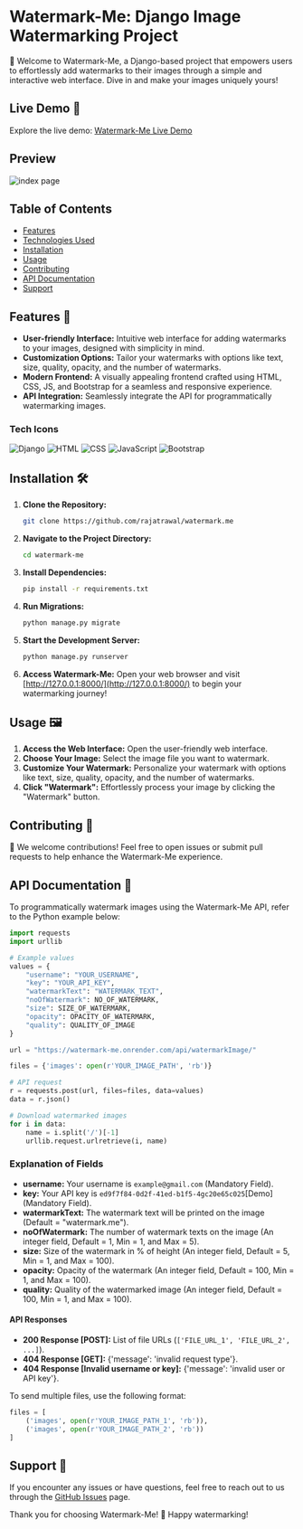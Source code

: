 # Watermark-Me: Django Image Watermarking Project

🌊 Welcome to Watermark-Me, a Django-based project that empowers users to effortlessly add watermarks to their images through a simple and interactive web interface. Dive in and make your images uniquely yours!

## Live Demo 🚀
Explore the live demo: [Watermark-Me Live Demo](https://watermark-me.onrender.com/)

## Preview
![index page](https://github.com/rajatrawal/watermark.me/assets/72153827/df8f0f6b-756c-4de0-826d-cfc33c50be3d)

## Table of Contents
- [Features](#features)
- [Technologies Used](#technologies-used)
- [Installation](#installation)
- [Usage](#usage)
- [Contributing](#contributing)
- [API Documentation](#api-documentation)
- [Support](#support)

## Features 🎨
- **User-friendly Interface:** Intuitive web interface for adding watermarks to your images, designed with simplicity in mind.
- **Customization Options:** Tailor your watermarks with options like text, size, quality, opacity, and the number of watermarks.
- **Modern Frontend:** A visually appealing frontend crafted using HTML, CSS, JS, and Bootstrap for a seamless and responsive experience.
- **API Integration:** Seamlessly integrate the API for programmatically watermarking images.

### Tech Icons
![Django](https://img.shields.io/badge/Django-3.0-green.svg)
![HTML](https://img.shields.io/badge/HTML-5-blue.svg)
![CSS](https://img.shields.io/badge/CSS-3-orange.svg)
![JavaScript](https://img.shields.io/badge/JavaScript-ES6-yellow.svg)
![Bootstrap](https://img.shields.io/badge/Bootstrap-4-purple.svg)

## Installation 🛠️

1. **Clone the Repository:**
   ```bash
   git clone https://github.com/rajatrawal/watermark.me
   ```

2. **Navigate to the Project Directory:**
   ```bash
   cd watermark-me
   ```

3. **Install Dependencies:**
   ```bash
   pip install -r requirements.txt
   ```

4. **Run Migrations:**
   ```bash
   python manage.py migrate
   ```

5. **Start the Development Server:**
   ```bash
   python manage.py runserver
   ```

6. **Access Watermark-Me:**
   Open your web browser and visit [http://127.0.0.1:8000/](http://127.0.0.1:8000/) to begin your watermarking journey!

## Usage 🖼️
1. **Access the Web Interface:** Open the user-friendly web interface.
2. **Choose Your Image:** Select the image file you want to watermark.
3. **Customize Your Watermark:** Personalize your watermark with options like text, size, quality, opacity, and the number of watermarks.
4. **Click "Watermark":** Effortlessly process your image by clicking the "Watermark" button.

## Contributing 🤝
🌟 We welcome contributions! Feel free to open issues or submit pull requests to help enhance the Watermark-Me experience.

## API Documentation 📘
To programmatically watermark images using the Watermark-Me API, refer to the Python example below:

```python
import requests
import urllib

# Example values
values = {
    "username": "YOUR_USERNAME",
    "key": "YOUR_API_KEY",
    "watermarkText": "WATERMARK_TEXT",
    "noOfWatermark": NO_OF_WATERMARK,
    "size": SIZE_OF_WATERMARK,
    "opacity": OPACITY_OF_WATERMARK,
    "quality": QUALITY_OF_IMAGE
}

url = "https://watermark-me.onrender.com/api/watermarkImage/"

files = {'images': open(r'YOUR_IMAGE_PATH', 'rb')}

# API request
r = requests.post(url, files=files, data=values)
data = r.json()

# Download watermarked images
for i in data:
    name = i.split('/')[-1]
    urllib.request.urlretrieve(i, name)
```

### Explanation of Fields

- **username:** Your username is `example@gmail.com` (Mandatory Field).
- **key:** Your API key is `ed9f7f84-0d2f-41ed-b1f5-4gc20e65c025`[Demo] (Mandatory Field).
- **watermarkText:** The watermark text will be printed on the image (Default = "watermark.me").
- **noOfWatermark:** The number of watermark texts on the image (An integer field, Default = 1, Min = 1, and Max = 5).
- **size:** Size of the watermark in % of height (An integer field, Default = 5, Min = 1, and Max = 100).
- **opacity:** Opacity of the watermark (An integer field, Default = 100, Min = 1, and Max = 100).
- **quality:** Quality of the watermarked image (An integer field, Default = 100, Min = 1, and Max = 100).

#### API Responses
- **200 Response [POST]:** List of file URLs (`['FILE_URL_1', 'FILE_URL_2', ...]`).
- **404 Response [GET]:** {'message': 'invalid request type'}.
- **404 Response [Invalid username or key]:** {'message': 'invalid user or API key'}.

To send multiple files, use the following format:
```python
files = [
    ('images', open(r'YOUR_IMAGE_PATH_1', 'rb')),
    ('images', open(r'YOUR_IMAGE_PATH_2', 'rb'))
]
```

## Support 🤔
If you encounter any issues or have questions, feel free to reach out to us through the [GitHub Issues](https://github.com/rajatrawal/watermark.me/issues) page.

Thank you for choosing Watermark-Me! 🌊 Happy watermarking!